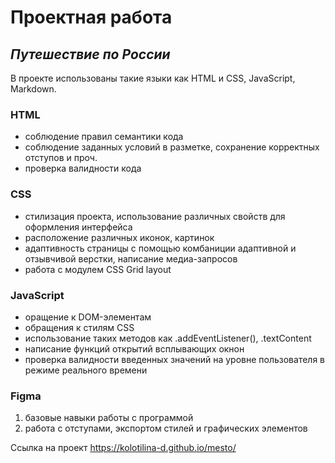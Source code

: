 # Проектная работа
## _Путешествие по России_

В проекте использованы такие языки как HTML и CSS, JavaScript, Markdown.
### HTML

- соблюдение правил семантики кода
- соблюдение заданных условий в разметке, сохранение корректных отступов и проч.
- проверка валидности кода

### CSS

- стилизация проекта, использование различных свойств для оформления интерфейса
- расположение различных иконок, картинок
- адаптивность страницы с помощью комбаниции адаптивной и отзывчивой верстки, написание медиа-запросов
- работа с модулем CSS Grid layout

### JavaScript

- оращение к DOM-элементам
- обращения к стилям CSS
- использование таких методов как .addEventListener(), .textContent
- написание функций открытий всплывающих окнон
- проверка валидности введенных значений на уровне пользователя в   режиме реального времени
### Figma
1. базовые навыки работы с программой
2. работа с отступами, экспортом стилей и графических элементов

Сcылка на проект https://kolotilina-d.github.io/mesto/

